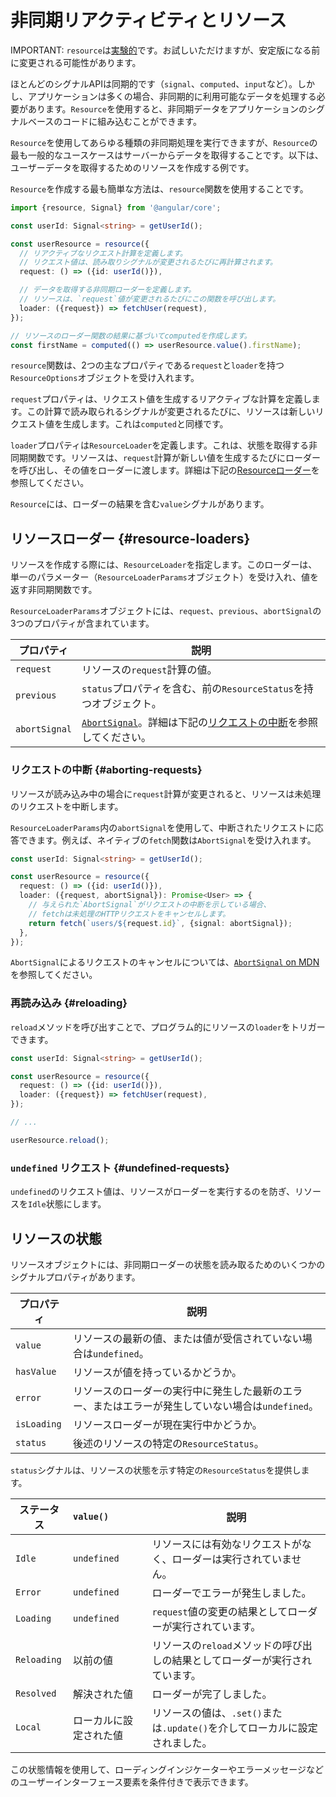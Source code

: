 # 非同期リアクティビティとリソース

IMPORTANT: `resource`は[実験的](reference/releases#experimental)です。お試しいただけますが、安定版になる前に変更される可能性があります。

ほとんどのシグナルAPIは同期的です（`signal`、`computed`、`input`など）。しかし、アプリケーションは多くの場合、非同期的に利用可能なデータを処理する必要があります。`Resource`を使用すると、非同期データをアプリケーションのシグナルベースのコードに組み込むことができます。

`Resource`を使用してあらゆる種類の非同期処理を実行できますが、`Resource`の最も一般的なユースケースはサーバーからデータを取得することです。以下は、ユーザーデータを取得するためのリソースを作成する例です。

`Resource`を作成する最も簡単な方法は、`resource`関数を使用することです。

```typescript
import {resource, Signal} from '@angular/core';

const userId: Signal<string> = getUserId();

const userResource = resource({
  // リアクティブなリクエスト計算を定義します。
  // リクエスト値は、読み取りシグナルが変更されるたびに再計算されます。
  request: () => ({id: userId()}),

  // データを取得する非同期ローダーを定義します。
  // リソースは、`request`値が変更されるたびにこの関数を呼び出します。
  loader: ({request}) => fetchUser(request),
});

// リソースのローダー関数の結果に基づいてcomputedを作成します。
const firstName = computed(() => userResource.value().firstName);
```

`resource`関数は、2つの主なプロパティである`request`と`loader`を持つ`ResourceOptions`オブジェクトを受け入れます。

`request`プロパティは、リクエスト値を生成するリアクティブな計算を定義します。この計算で読み取られるシグナルが変更されるたびに、リソースは新しいリクエスト値を生成します。これは`computed`と同様です。

`loader`プロパティは`ResourceLoader`を定義します。これは、状態を取得する非同期関数です。リソースは、`request`計算が新しい値を生成するたびにローダーを呼び出し、その値をローダーに渡します。詳細は下記の[Resourceローダー](#resource-loaders)を参照してください。

`Resource`には、ローダーの結果を含む`value`シグナルがあります。

## リソースローダー {#resource-loaders}

リソースを作成する際には、`ResourceLoader`を指定します。このローダーは、単一のパラメーター（`ResourceLoaderParams`オブジェクト）を受け入れ、値を返す非同期関数です。

`ResourceLoaderParams`オブジェクトには、`request`、`previous`、`abortSignal`の3つのプロパティが含まれています。

| プロパティ      | 説明                                                                                                                                      |
| ------------- | ------------------------------------------------------------------------------------------------------------------------------------------------ |
| `request`     | リソースの`request`計算の値。                                                                                               |
| `previous`    | `status`プロパティを含む、前の`ResourceStatus`を持つオブジェクト。                                                                    |
| `abortSignal` | [`AbortSignal`](https://developer.mozilla.org/en-US/docs/Web/API/AbortSignal)。詳細は下記の[リクエストの中断](#aborting-requests)を参照してください。 |

### リクエストの中断 {#aborting-requests}

リソースが読み込み中の場合に`request`計算が変更されると、リソースは未処理のリクエストを中断します。

`ResourceLoaderParams`内の`abortSignal`を使用して、中断されたリクエストに応答できます。例えば、ネイティブの`fetch`関数は`AbortSignal`を受け入れます。

```typescript
const userId: Signal<string> = getUserId();

const userResource = resource({
  request: () => ({id: userId()}),
  loader: ({request, abortSignal}): Promise<User> => {
    // 与えられた`AbortSignal`がリクエストの中断を示している場合、
    // fetchは未処理のHTTPリクエストをキャンセルします。
    return fetch(`users/${request.id}`, {signal: abortSignal});
  },
});
```

`AbortSignal`によるリクエストのキャンセルについては、[`AbortSignal` on MDN](https://developer.mozilla.org/en-US/docs/Web/API/AbortSignal)を参照してください。

### 再読み込み {#reloading}

`reload`メソッドを呼び出すことで、プログラム的にリソースの`loader`をトリガーできます。

```typescript
const userId: Signal<string> = getUserId();

const userResource = resource({
  request: () => ({id: userId()}),
  loader: ({request}) => fetchUser(request),
});

// ...

userResource.reload();
```

### `undefined` リクエスト {#undefined-requests}

`undefined`のリクエスト値は、リソースがローダーを実行するのを防ぎ、リソースを`Idle`状態にします。

## リソースの状態

リソースオブジェクトには、非同期ローダーの状態を読み取るためのいくつかのシグナルプロパティがあります。

| プロパティ    | 説明                                                                                                     |
| ----------- | --------------------------------------------------------------------------------------------------------------- |
| `value`     | リソースの最新の値、または値が受信されていない場合は`undefined`。                            |
| `hasValue`  | リソースが値を持っているかどうか。                                                                               |
| `error`     | リソースのローダーの実行中に発生した最新のエラー、またはエラーが発生していない場合は`undefined`。 |
| `isLoading` | リソースローダーが現在実行中かどうか。                                                               |
| `status`    | 後述のリソースの特定の`ResourceStatus`。                                                   |

`status`シグナルは、リソースの状態を示す特定の`ResourceStatus`を提供します。

| ステータス      | `value()`         | 説明                                                                  |
| ----------- | :---------------- | ---------------------------------------------------------------------------- |
| `Idle`      | `undefined`       | リソースには有効なリクエストがなく、ローダーは実行されていません。                |
| `Error`     | `undefined`       | ローダーでエラーが発生しました。                                         |
| `Loading`   | `undefined`       | `request`値の変更の結果としてローダーが実行されています。           |
| `Reloading` | 以前の値    | リソースの`reload`メソッドの呼び出しの結果としてローダーが実行されています。 |
| `Resolved`  | 解決された値    | ローダーが完了しました。                                                    |
| `Local`     | ローカルに設定された値 | リソースの値は、`.set()`または`.update()`を介してローカルに設定されました。        |

この状態情報を使用して、ローディングインジケーターやエラーメッセージなどのユーザーインターフェース要素を条件付きで表示できます。
